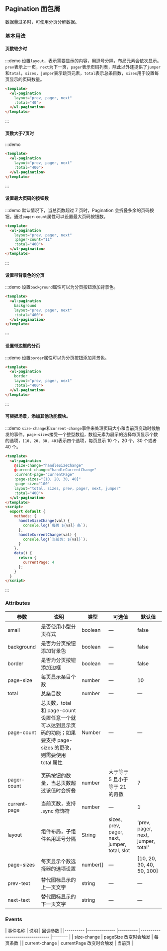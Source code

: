 ## Pagination 面包屑

数据量过多时，可使用分页分解数据。

### 基本用法

#### 页数较少时
:::demo 设置`layout`，表示需要显示的内容，用逗号分隔，布局元素会依次显示。`prev`表示上一页，`next`为下一页，`pager`表示页码列表，除此以外还提供了`jumper`和`total`，`sizes`，`jumper`表示跳页元素，`total`表示总条目数，`sizes`用于设置每页显示的页码数量。
```html
<template>
  <wl-pagination
    layout="prev, pager, next"
    :total="40">
  </wl-pagination>
</template>
```
:::

#### 页数大于7页时
:::demo
```html
<template>
  <wl-pagination
    layout="prev, pager, next"
    :total="400">
  </wl-pagination>
</template>
```
:::


#### 设置最大页码的按钮数
:::demo 默认情况下，当总页数超过 7 页时，Pagination 会折叠多余的页码按钮。通过`pager-count`属性可以设置最大页码按钮数。
```html
<template>
  <wl-pagination
    layout="prev, pager, next"
    :pager-count="11"
    :total="400">
  </wl-pagination>
</template>
```
:::


#### 设置带背景色的分页
:::demo 设置`background`属性可以为分页按钮添加背景色。
```html
<template>
  <wl-pagination
    background
    layout="prev, pager, next"
    :total="400">
  </wl-pagination>
</template>
```
:::

#### 设置带边框的分页
:::demo 设置`border`属性可以为分页按钮添加背景色。
```html
<template>
  <wl-pagination
    border
    layout="prev, pager, next"
    :total="400">
  </wl-pagination>
</template>
```
:::


#### 可根据场景，添加其他功能模块。
:::demo `size-change`和`current-change`事件来处理页码大小和当前页变动时候触发的事件。`page-sizes`接受一个整型数组，数组元素为展示的选择每页显示个数的选项，`[10, 20, 30, 40]`表示四个选项，每页显示 10 个，20 个，30 个或者 40 个。
```html
<template>
  <wl-pagination
    @size-change="handleSizeChange"
    @current-change="handleCurrentChange"
    :current-page="currentPage"
    :page-sizes="[10, 20, 30, 40]"
    :page-size="100"
    layout="total, sizes, prev, pager, next, jumper"
    :total="400">
  </wl-pagination>
</template>
<script>
  export default {
    methods: {
      handleSizeChange(val) {
        console.log(`每页 ${val} 条`);
      },
      handleCurrentChange(val) {
        console.log(`当前页: ${val}`);
      }
    },
    data() {
      return {
        currentPage: 4
      };
    }
  }
</script>
```
:::



### Attributes

| 参数      | 说明          | 类型      | 可选值                           | 默认值  |
|---------- |-------------- |---------- |--------------------------------  |-------- |
| small | 是否使用小型分页样式   | boolean | — | false |
| background | 是否为分页按钮添加背景色		   | boolean | — | false |
| border | 是否为分页按钮添加边框		   | boolean | — | false |
| page-size | 每页显示条目个数	   | number | — | 10 |
| total | 总条目数		   | number | — | — |
| page-count | 总页数，total 和 page-count 设置任意一个就可以达到显示页码的功能；如果要支持 page-sizes 的更改，则需要使用 total 属性	   | Number | — | — |
| pager-count | 页码按钮的数量，当总页数超过该值时会折叠		   | number | 大于等于 5 且小于等于 21 的奇数	 | 7 |
| current-page | 当前页数，支持 .sync 修饰符		   | number | — | 1 |
| layout | 组件布局，子组件名用逗号分隔		   | String | sizes, prev, pager, next, jumper, total, slot | 'prev, pager, next, jumper, total' |
| page-sizes | 每页显示个数选择器的选项设置		   | number[]	 | — | [10, 20, 30, 40, 50, 100] |
| prev-text | 替代图标显示的上一页文字			   | string | — | — |
| next-text | 替代图标显示的下一页文字		   | string	 | — | — |



### Events

| 事件名称      | 说明          | 回调参数  |
|---------- |-------------- |---------- |--------------------------------  |-------- |
| size-change | pageSize 改变时会触发		   | 每页条数 |
| current-change	 | currentPage 改变时会触发	   | 当前页 |